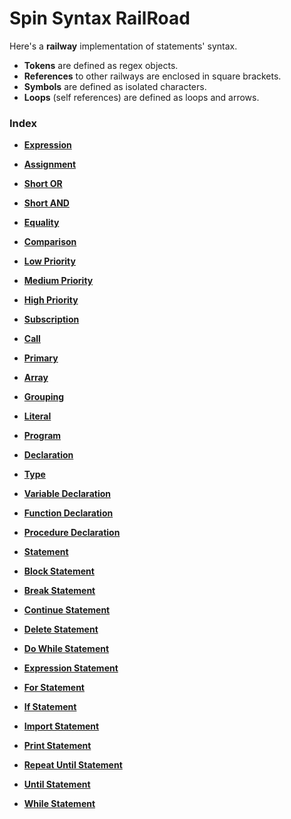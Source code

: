 
# Spin Syntax RailRoad

Here's a **railway** implementation of statements' syntax.

- **Tokens** are defined as regex objects.
- **References** to other railways are enclosed in square brackets.
- **Symbols** are defined as isolated characters.
- **Loops** (self references) are defined as loops and arrows.

### Index

- [**Expression**](RailRoads/Expression.md)

- [**Assignment**](RailRoads/EX-Assignment.md)

- [**Short OR**](RailRoads/EX-Short-OR.md)
- [**Short AND**](RailRoads/EX-Short-AND.md)

- [**Equality**](RailRoads/EX-Equality.md)
- [**Comparison**](RailRoads/EX-Comparison.md)

- [**Low Priority**](RailRoads/EX-Priority-L.md)
- [**Medium Priority**](RailRoads/EX-Priority-M.md)
- [**High Priority**](RailRoads/EX-Priority-H.md)

- [**Subscription**](RailRoads/EX-Subscription.md)
- [**Call**](RailRoads/EX-Call.md)

- [**Primary**](RailRoads/EX-Primary.md)

- [**Array**](RailRoads/EX-Array.md)
- [**Grouping**](RailRoads/EX-Grouping.md)
- [**Literal**](RailRoads/EX-Literal.md)


- [**Program**](RailRoads/Program.md)

- [**Declaration**](RailRoads/Declaration.md)
- [**Type**](RailRoads/DC-Type.md)
- [**Variable Declaration**](RailRoads/DC-Variable.md)
- [**Function Declaration**](RailRoads/DC-Function.md)
- [**Procedure Declaration**](RailRoads/DC-Procedure.md)


- [**Statement**](RailRoads/Statement.md)

- [**Block Statement**](RailRoads/ST-Block.md)
- [**Break Statement**](RailRoads/ST-Break.md)
- [**Continue Statement**](RailRoads/ST-Continue.md)
- [**Delete Statement**](RailRoads/ST-Delete.md)
- [**Do While Statement**](RailRoads/ST-Do-While.md)
- [**Expression Statement**](RailRoads/ST-Expression.md)
- [**For Statement**](RailRoads/ST-For.md)
- [**If Statement**](RailRoads/ST-If.md)
- [**Import Statement**](RailRoads/ST-Import.md)
- [**Print Statement**](RailRoads/ST-Print.md)
- [**Repeat Until Statement**](RailRoads/ST-Repeat-Until.md)
- [**Until Statement**](RailRoads/ST-Until.md)
- [**While Statement**](RailRoads/ST-While.md)
